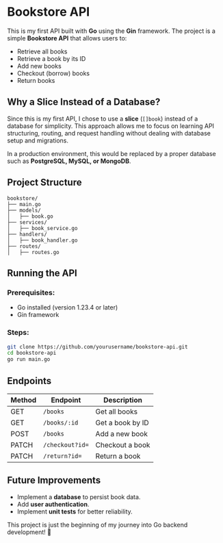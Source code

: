 # Bookstore API

This is my first API built with **Go** using the **Gin** framework. The project is a simple **Bookstore API** that allows users to:
- Retrieve all books
- Retrieve a book by its ID
- Add new books
- Checkout (borrow) books
- Return books

## Why a Slice Instead of a Database?
Since this is my first API, I chose to use a **slice** (`[]book`) instead of a database for simplicity. This approach allows me to focus on learning API structuring, routing, and request handling without dealing with database setup and migrations.

In a production environment, this would be replaced by a proper database such as **PostgreSQL, MySQL, or MongoDB**.

## Project Structure
```
bookstore/
├── main.go
├── models/
│   ├── book.go
├── services/
│   ├── book_service.go
├── handlers/
│   ├── book_handler.go
├── routes/
│   ├── routes.go
```

## Running the API
### Prerequisites:
- Go installed (version 1.23.4 or later)
- Gin framework

### Steps:
```sh
git clone https://github.com/yourusername/bookstore-api.git
cd bookstore-api
go run main.go
```

## Endpoints
| Method | Endpoint         | Description            |
|--------|-----------------|------------------------|
| GET    | `/books`        | Get all books         |
| GET    | `/books/:id`    | Get a book by ID      |
| POST   | `/books`        | Add a new book        |
| PATCH  | `/checkout?id=` | Checkout a book      |
| PATCH  | `/return?id=`   | Return a book        |

## Future Improvements
- Implement a **database** to persist book data.
- Add **user authentication**.
- Implement **unit tests** for better reliability.

This project is just the beginning of my journey into Go backend development! 🚀

